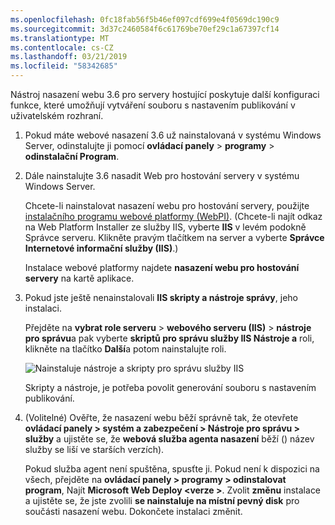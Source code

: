 ```yaml
---
ms.openlocfilehash: 0fc18fab56f5b46ef097cdf699e4f0569dc190c9
ms.sourcegitcommit: 3d37c2460584f6c61769be70ef29c1a67397cf14
ms.translationtype: MT
ms.contentlocale: cs-CZ
ms.lasthandoff: 03/21/2019
ms.locfileid: "58342685"
---
```

Nástroj nasazení webu 3.6 pro servery hostující poskytuje další konfiguraci funkce, které umožňují vytváření souboru s nastavením publikování v uživatelském rozhraní.

1. Pokud máte webové nasazení 3.6 už nainstalovaná v systému Windows Server, odinstalujte ji pomocí **ovládací panely** > **programy** > **odinstalační Program**.

2. Dále nainstalujte 3.6 nasadit Web pro hostování servery v systému Windows Server.

    Chcete-li nainstalovat nasazení webu pro hostování servery, použijte [instalačního programu webové platformy (WebPI)](https://www.microsoft.com/web/downloads/platform.aspx). (Chcete-li najít odkaz na Web Platform Installer ze služby IIS, vyberte **IIS** v levém podokně Správce serveru. Klikněte pravým tlačítkem na server a vyberte **Správce Internetové informační služby (IIS)**.)

    Instalace webové platformy najdete **nasazení webu pro hostování servery** na kartě aplikace.

3. Pokud jste ještě nenainstalovali **IIS skripty a nástroje správy**, jeho instalaci.

    Přejděte na **vybrat role serveru** > **webového serveru (IIS)** > **nástroje pro správu**a pak vyberte **skriptů pro správu služby IIS Nástroje a** roli, klikněte na tlačítko **Další**a potom nainstalujte roli.

    ![Nainstaluje nástroje a skripty pro správu služby IIS](../../deployment/media/tutorial-iis-management-scripts-and-tools.png)

    Skripty a nástroje, je potřeba povolit generování souboru s nastavením publikování.

4. (Volitelné) Ověřte, že nasazení webu běží správně tak, že otevřete **ovládací panely > systém a zabezpečení > Nástroje pro správu > služby** a ujistěte se, že **webová služba agenta nasazení** běží () název služby se liší ve starších verzích).

    Pokud služba agent není spuštěna, spusťte ji. Pokud není k dispozici na všech, přejděte na **ovládací panely > programy > odinstalovat program**, Najít **Microsoft Web Deploy \<verze >**. Zvolit **změnu** instalace a ujistěte se, že jste zvolili **se nainstaluje na místní pevný disk** pro součásti nasazení webu. Dokončete instalaci změnit.